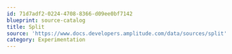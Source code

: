 ```yaml
---
id: 71d7adf2-0224-4708-8366-d09ee0bf7142
blueprint: source-catalog
title: Split
source: 'https://www.docs.developers.amplitude.com/data/sources/split'
category: Experimentation
---
```

